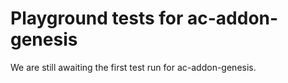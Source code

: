 # Playground tests for ac-addon-genesis
We are still awaiting the first test run for ac-addon-genesis.
